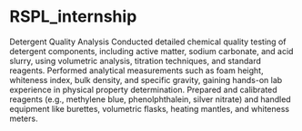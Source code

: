 # RSPL_internship
Detergent Quality Analysis
Conducted detailed chemical quality testing of detergent components, including active matter, sodium carbonate, and acid slurry, using volumetric analysis, titration techniques, and standard reagents. Performed analytical measurements such as foam height, whiteness index, bulk density, and specific gravity, gaining hands-on lab experience in physical property determination. Prepared and calibrated reagents (e.g., methylene blue, phenolphthalein, silver nitrate) and handled equipment like burettes, volumetric flasks, heating mantles, and whiteness meters.

